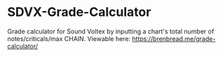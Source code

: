 # SDVX-Grade-Calculator
Grade calculator for Sound Voltex by inputting a chart's total number of notes/criticals/max CHAIN.
Viewable here: https://brenbread.me/grade-calculator/
